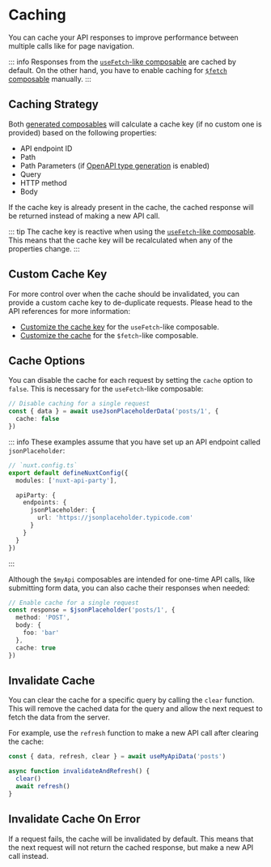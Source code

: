 # Caching

You can cache your API responses to improve performance between multiple calls like for page navigation.

::: info
Responses from the [`useFetch`-like composable](/api/use-fetch-like) are cached by default. On the other hand, you have to enable caching for [`$fetch` composable](/api/dollarfetch-like) manually.
:::

## Caching Strategy

Both [generated composables](/api/#generated-composables) will calculate a cache key (if no custom one is provided) based on the following properties:

- API endpoint ID
- Path
- Path Parameters (if [OpenAPI type generation](/guide/openapi-types) is enabled)
- Query
- HTTP method
- Body

If the cache key is already present in the cache, the cached response will be returned instead of making a new API call.

::: tip
The cache key is reactive when using the [`useFetch`-like composable](/api/use-fetch-like). This means that the cache key will be recalculated when any of the properties change.
:::

## Custom Cache Key

For more control over when the cache should be invalidated, you can provide a custom cache key to de-duplicate requests. Please head to the API references for more information:

- [Customize the cache key](/api/use-fetch-like#caching) for the `useFetch`-like composable.
- [Customize the cache](/api/dollarfetch-like#caching) for the `$fetch`-like composable.

## Cache Options

You can disable the cache for each request by setting the `cache` option to `false`. This is necessary for the `useFetch`-like composable:

```ts
// Disable caching for a single request
const { data } = await useJsonPlaceholderData('posts/1', {
  cache: false
})
```

::: info
These examples assume that you have set up an API endpoint called `jsonPlaceholder`:

```ts
// `nuxt.config.ts`
export default defineNuxtConfig({
  modules: ['nuxt-api-party'],

  apiParty: {
    endpoints: {
      jsonPlaceholder: {
        url: 'https://jsonplaceholder.typicode.com'
      }
    }
  }
})
```

:::

Although the `$myApi` composables are intended for one-time API calls, like submitting form data, you can also cache their responses when needed:

```ts
// Enable cache for a single request
const response = $jsonPlaceholder('posts/1', {
  method: 'POST',
  body: {
    foo: 'bar'
  },
  cache: true
})
```

## Invalidate Cache

You can clear the cache for a specific query by calling the `clear` function. This will remove the cached data for the query and allow the next request to fetch the data from the server.

For example, use the `refresh` function to make a new API call after clearing the cache:

```ts
const { data, refresh, clear } = await useMyApiData('posts')

async function invalidateAndRefresh() {
  clear()
  await refresh()
}
```

## Invalidate Cache On Error

If a request fails, the cache will be invalidated by default. This means that the next request will not return the cached response, but make a new API call instead.

